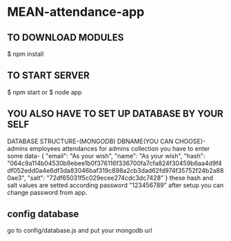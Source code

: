 # MEAN-attendance-app
 
 ## TO DOWNLOAD MODULES 
 $ npm install
 
 ## TO START SERVER
 $ npm start or $ node app
 
 ## YOU ALSO HAVE TO SET UP DATABASE BY YOUR SELF
 DATABASE STRUCTURE-(MONGODB)
    DBNAME(YOU CAN CHOOSE)-
            admins
            employees
            attendances
   for admins collection you have to enter some data-
   {
     "email": "As your wish",
     "name": "As your wish",
     "hash": "064c9a114b04530b9ebee1b0f376116f336700fa7cfa824f30459b6aa4d9f4df052edd0a4e6df3da83046baf319c898a2cb3dad62fd974f35752f24b2a880ae3",
     "salt": "72df65031f5c029ecee274cdc3dc7428"
   }
   these hash and salt values are setted according password "123456789" after setup you can change password from app.
   
 ## config database 
 go to config/database.js and put your mongodb url
